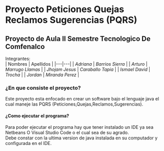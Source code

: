 # Proyecto Peticiones Quejas Reclamos Sugerencias (PQRS)
## Proyecto de Aula II Semestre Tecnologico De Comfenalco  
Integrantes:  
|  Nombres | Apellidos  |
|---|---|
|  *Adriana* | *Barrios Sierra*  |
|  *Arturo* | *Marrugo Llamas*  | 
|  *Jhojam Jesus* | *Caraballo Tapia*  | 
|  *Ismael David* | *Trocha* | 
|  *Jordan* | *Miranda Perez*  | 

### ¿En que consiste el proyecto?
Este proyecto esta enfocado en crear un software bajo el lenguaje java el cual maneje las PQRS (Peticiones,Quejas,Reclamos,Sugerencias).  

#### ¿Como ejecutar el programa?
Para poder ejecutar el programa hay que tener instalado un IDE ya sea Netbeans O Visual Studio Code o el cual sea de su agrado.    
Debe constar con la ultima version de java instalada en su computador y configurada en el IDE.  

